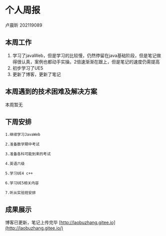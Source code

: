 # 个人周报

卢晨昕 202119089

## 本周工作

1. 学习了javaWeb，但是学习的比较慢，仍然停留在java基础阶段，但是笔记做得很认真，案例也都动手实操。2倍速渐渐在跟上，但是笔记的速度仍需提高
2. 初步学习了UE5
3. 更新了博客，更新了笔记


## 本周遇到的技术困难及解决方案

本周暂无

## 下周安排

	1.继续学习JavaWeb
	
	2.准备数学期中考试
	
	3.准备各科可能到来的考试
	
	4.英语六级
	
	5.学习UE4 c++
	
	6.学习UE5相关内容
	
	7.听从实验班安排


## 成果展示

博客已更新，笔记上传完毕 [http://laobuzhang.gitee.io](http://laobuzhang.gitee.io/)
